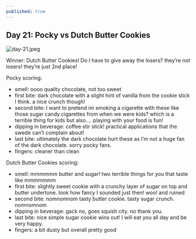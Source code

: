 ```yaml
---
published: true
---
```

## Day 21: Pocky vs  Dutch Butter Cookies


![day-21.jpeg]({{site.baseurl}}/media/day-21.jpeg)

Winner:  Dutch Butter Cookies! Do I have to give away the losers? they’re not losers! they’re just 2nd place!

Pocky scoring:
- smell: oooo quality chocolate, not too sweet
- first bite:  dark chocolate with a slight hint of vanilla from the cookie stick I think. a nice crunch though!
- second bite: I want to pretend im smoking a cigarette with these like those sugar candy cigarettes from when we were kids? which is a terrible thing for kids but also…. playing with your food is fun!
- dipping in beverage: coffee stir stick! practical applications that the swede can’t complain about!
- last bite: ultimately the dark chocolate hurt these as I’m not a huge fan of the dark chocolate. sorry pocky fans.
- fingers: cleaner than clean

Dutch Butter Cookies scoring:
- smell: mmmmmm butter and sugar! two terrible things for you that taste like mmmmmmm
- first bite:  slightly sweet cookie with a crunchy layer of sugar on top and butter undertone. look how fancy I sounded just then! woo! and ruined
- second bite: nomnomnom tasty butter cookie. tasty sugar crunch. nomnomnom
- dipping in beverage: gack no, goes squish city. no thank you.
- last bite: nice simple sugar cookie wins out! I will eat you all day and be very happy.
- fingers: a bit dusty but overall pretty good
